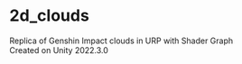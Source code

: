# 2d_clouds
 Replica of Genshin Impact clouds in URP with Shader Graph  
 Created on Unity 2022.3.0 
